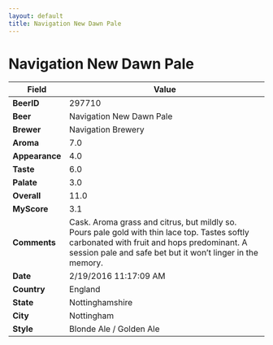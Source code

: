 ```yaml
---
layout: default
title: Navigation New Dawn Pale
---
```


# Navigation New Dawn Pale

| Field         | Value     |
|---------------|-----------|
| **BeerID** | 297710 |
| **Beer** | Navigation New Dawn Pale |
| **Brewer** | Navigation Brewery |
| **Aroma** | 7.0 |
| **Appearance** | 4.0 |
| **Taste** | 6.0 |
| **Palate** | 3.0 |
| **Overall** | 11.0 |
| **MyScore** | 3.1 |
| **Comments** | Cask. Aroma grass and citrus, but mildly so. Pours pale gold with thin lace top. Tastes softly carbonated with fruit and hops predominant. A session pale and safe bet but it won’t linger in the memory. |
| **Date** | 2/19/2016 11:17:09 AM |
| **Country** | England |
| **State** | Nottinghamshire |
| **City** | Nottingham |
| **Style** | Blonde Ale / Golden Ale |
